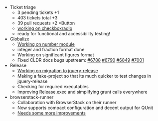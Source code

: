* Ticket triage
  * 3 pending tickets +1
  * 403 tickets total +3
  * 39 pull requests +2
*Button
  * [working on checkboxradio](https://github.com/jquery/jquery-ui/pull/1126)
  * ready for functional and accessibility testing!
* Globalize
  * [Working on number module](https://github.com/jquery/globalize/issues/200)
  * integer and fraction format done
  * Working on significant figures format
  * Fixed CLDR docs bugs upstream: [#6788](http://unicode.org/cldr/trac/ticket/6788) [#6790](http://unicode.org/cldr/trac/ticket/6790) [#6849](http://unicode.org/cldr/trac/ticket/6849) [#7001﻿](http://unicode.org/cldr/trac/ticket/7001﻿)
* Release
  * [Working on migration to jquery-release](https://github.com/jquery/jquery-ui/pull/1203)
  * Making a fake-project so that its much quicker to test changes in jquery-release
  * Checking for required executables
  * Improving Release.exec and simplifying grunt calls everywhere
* browserstack-runner
  * Collaboration with BrowserStack on their runner
  * Now supports compact configuration and decent output for QUnit
  * [Needs some more improvements](https://github.com/browserstack/browserstack-runner/issues/51)
